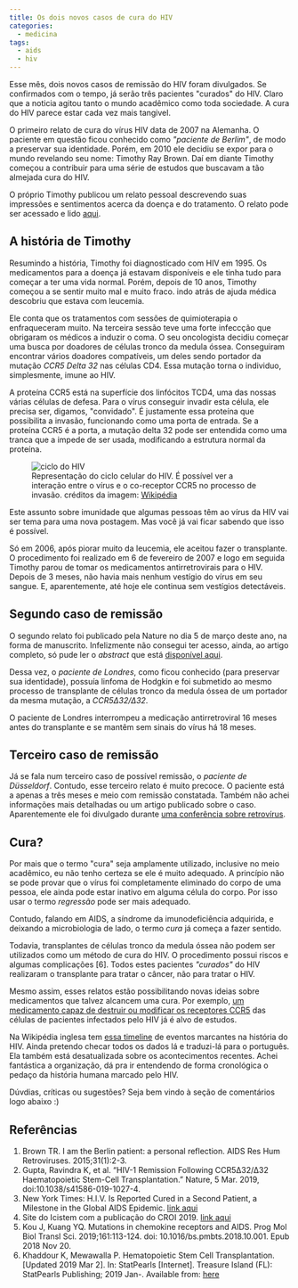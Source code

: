 ```yaml
---
title: Os dois novos casos de cura do HIV
categories:
  - medicina
tags:
  - aids
  - hiv
---
```

Esse mês, dois novos casos de remissão do HIV foram divulgados. Se confirmados com o tempo, já serão três pacientes "curados" do HIV. Claro que a noticia agitou tanto o mundo acadêmico como toda sociedade. A cura do HIV parece estar cada vez mais tangivel.

O primeiro relato de cura do vírus HIV data de 2007 na Alemanha. O paciente em questão ficou conhecido como _"paciente de Berlim"_, de modo a preservar sua identidade. Porém, em 2010 ele decidiu se expor para o mundo revelando seu nome: Timothy Ray Brown. Daí em diante Timothy começou a contribuir para uma série de estudos que buscavam a tão almejada cura do HIV.

O próprio Timothy publicou um relato pessoal descrevendo suas impressões e sentimentos acerca da doença e do tratamento. O relato pode ser acessado e lido [aqui](https://www.ncbi.nlm.nih.gov/pmc/articles/PMC4287108/).

## A história de Timothy
Resumindo a história, Timothy foi diagnosticado com HIV em 1995. Os medicamentos para a doença já estavam disponíveis e ele tinha tudo para começar a ter uma vida normal. Porém, depois de 10 anos, Timothy começou a se sentir muito mal e muito fraco. indo atrás de ajuda médica descobriu que estava com leucemia.

Ele conta que os tratamentos com sessões de quimioterapia o enfraqueceram muito. Na terceira sessão teve uma forte infeccção que obrigaram os médicos a induzir o coma. O seu oncologista decidiu começar uma busca por doadores  de células tronco da medula óssea. Conseguiram encontrar vários doadores compatíveis, um deles sendo portador da mutação _CCR5 Delta 32_ nas células CD4. Essa mutação torna o individuo, simplesmente, imune ao HIV.

A proteína CCR5 está na superfície dos linfócitos TCD4, uma das nossas várias células de defesa. Para o vírus conseguir invadir esta célula, ele precisa ser, digamos, "convidado". É justamente essa proteína que possibilita a invasão, funcionando como uma porta de entrada. Se a proteína CCR5 é a porta, a mutação delta 32 pode ser entendida como uma tranca que a impede de ser usada, modificando a estrutura normal da proteína.

<figure>
  <img alt="ciclo do HIV" src="https://upload.wikimedia.org/wikipedia/commons/c/ca/HIV-replication-cycle-es.svg">
  <figcaption>Representação do ciclo celular do HIV. É possível ver a interação entre o vírus e o co-receptor CCR5 no processo de invasão. créditos da imagem: <a href="https://pt.wikipedia.org/wiki/Ficheiro:HIV-replication-cycle-es.svg3">Wikipédia</a></figcaption>
</figure>

Este assunto sobre imunidade que algumas pessoas têm ao vírus da HIV vai ser tema para uma nova postagem. Mas você já vai ficar sabendo que isso é possível.

Só em 2006, após piorar muito da leucemia, ele aceitou fazer o transplante. O procedimento foi realizado em  6 de fevereiro de 2007 e logo em seguida Timothy parou de tomar os medicamentos antirretrovirais para o HIV. Depois de 3 meses, não havia mais nenhum vestígio do vírus em seu sangue. E, aparentemente, até hoje ele continua sem vestígios detectáveis.

## Segundo caso de remissão

O segundo relato foi publicado pela Nature no dia 5 de março deste ano, na forma de manuscrito.  Infelizmente não consegui ter acesso, ainda, ao artigo completo, só pude ler o _abstract_ que está [disponível aqui](https://www.nature.com/articles/s41586-019-1027-4#article-comments).

Dessa vez, o _paciente de Londres_, como ficou conhecido (para preservar sua identidade), possuía linfoma de Hodgkin e foi submetido ao mesmo processo de transplante de células tronco da medula óssea de um portador da mesma mutação, a _CCR5Δ32/Δ32_.

O paciente de Londres interrompeu a medicação antirretroviral 16 meses antes do transplante e se mantêm sem sinais do vírus há 18 meses.

## Terceiro caso de remissão

Já se fala num terceiro caso de possível remissão, o _paciente de Düsseldorf_. Contudo, esse terceiro relato é muito precoce. O paciente está a apenas a três meses e meio com remissão constatada. Também não achei informações mais detalhadas ou um artigo publicado sobre o caso. Aparentemente ele foi divulgado durante [uma conferência sobre retrovírus](https://www.icistem.org/publication/croi-2019).

## Cura?
Por mais que o termo "cura" seja amplamente utilizado, inclusive no meio acadêmico, eu não tenho certeza se ele é muito adequado. A princípio não se pode provar que o vírus foi completamente eliminado do corpo de uma pessoa, ele ainda pode estar inativo em alguma célula do corpo. Por isso usar o termo _regressão_ pode ser mais adequado.

Contudo, falando em AIDS, a síndrome da imunodeficiência adquirida, e deixando a microbiologia de lado, o termo _cura_ já começa a fazer sentido.

Todavia, transplantes de células tronco da medula óssea não podem ser utilizados como um método de cura do HIV. O procedimento possui riscos e algumas complicações [6]. Todos estes pacientes _"curados"_ do HIV realizaram o transplante para tratar o câncer, não para tratar o HIV.

Mesmo assim, esses relatos estão possibilitando novas ideias sobre medicamentos que talvez alcancem uma cura. Por exemplo, [um medicamento capaz de destruir ou modificar os receptores CCR5](https://www.ncbi.nlm.nih.gov/pubmed/30711024) das células de pacientes infectados pelo HIV já é alvo de estudos.

Na Wikipédia inglesa tem [essa timeline](https://en.wikipedia.org/wiki/Timeline_of_HIV/AIDS) de eventos marcantes na história do HIV. Ainda pretendo checar todos os dados lá e traduzi-lá para o português. Ela também está desatualizada sobre os acontecimentos recentes. Achei fantástica a organização, dá pra ir entendendo de forma cronológica o pedaço da história humana marcado pelo HIV.

Dúvdias, críticas ou sugestões? Seja bem vindo à seção de comentários logo abaixo :)

## Referências

1. Brown TR. I am the Berlin patient: a personal reflection. AIDS Res Hum Retroviruses. 2015;31(1):2-3.
2. Gupta, Ravindra K, et al. “HIV-1 Remission Following CCR5Δ32/Δ32 Haematopoietic Stem-Cell Transplantation.” Nature, 5 Mar. 2019, doi:10.1038/s41586-019-1027-4.
3. New York Times: H.I.V. Is Reported Cured in a Second Patient, a Milestone in the Global AIDS Epidemic. [link aqui](https://www.nytimes.com/2019/03/04/health/aids-cure-london-patient.html)
4. Site do Icistem com a publicação do CROI 2019. [link aqui](https://www.icistem.org/publication/croi-2019)
5. Kou J, Kuang YQ. Mutations in chemokine receptors and AIDS. Prog Mol Biol Transl Sci. 2019;161:113-124. doi: 10.1016/bs.pmbts.2018.10.001. Epub 2018 Nov 20.
6. Khaddour K, Mewawalla P. Hematopoietic Stem Cell Transplantation. [Updated 2019 Mar 2]. In: StatPearls [Internet]. Treasure Island (FL): StatPearls Publishing; 2019 Jan-. Available from: [here](https://www.ncbi.nlm.nih.gov/books/NBK536951/)

